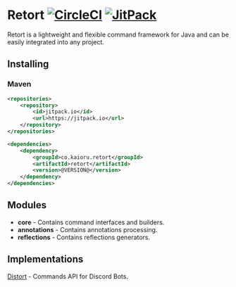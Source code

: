 # Retort [![CircleCI](https://circleci.com/gh/Kaioru/retort.svg?style=shield)](https://circleci.com/gh/Kaioru/retort) [![JitPack](https://jitpack.io/v/kaioru/retort.svg)](https://jitpack.io/#co.kaioru/retort)
Retort is a lightweight and flexible command framework for Java and can be easily integrated into any project.

## Installing
### Maven
```xml
<repositories>
    <repository>
        <id>jitpack.io</id>
        <url>https://jitpack.io</url>
    </repository>
</repositories>

<dependencies>
    <dependency>
        <groupId>co.kaioru.retort</groupId>
        <artifactId>retort</artifactId>
        <version>@VERSION@</version>
    </dependency>
</dependencies>
```

## Modules
* **core** - Contains command interfaces and builders.
* **annotations** - Contains annotations processing.
* **reflections** - Contains reflections generators.

## Implementations
[Distort](https://github.com/Kaioru/distort) - Commands API for Discord Bots.
